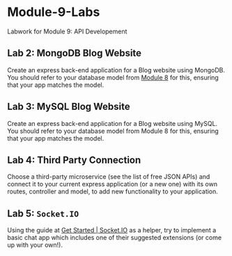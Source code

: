 # Module-9-Labs
Labwork for Module 9: API Developement

## Lab 2: MongoDB Blog Website
Create an express back-end application for a Blog website using MongoDB. You should refer to your database model from [Module 8]() for this, ensuring that your app matches the model.

## Lab 3: MySQL Blog Website
Create an express back-end application for a Blog website using MySQL. You should refer to your database model from Module 8 for this, ensuring that your app matches the model.

## Lab 4: Third Party Connection
Choose a third-party microservice (see the list of free JSON APIs) and connect it to your current express application (or a new one) with its own routes, controller and model, to add new functionality to your application.

## Lab 5: `Socket.IO`
 Using the guide at [Get Started | Socket.IO](https://socket.io/get-started/chat) as a helper, try to implement a basic chat app which includes one of their suggested extensions (or come up with your own!).
